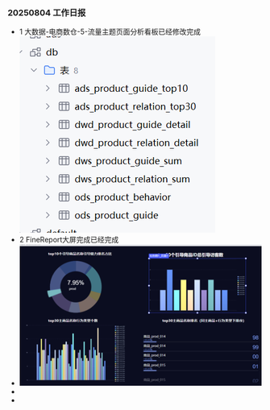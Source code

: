 ### 20250804 工作日报
* 1 大数据-电商数仓-5-流量主题页面分析看板已经修改完成
 ![img.png](img.png)
* 2 FineReport大屏完成已经完成
* ![img_1.png](img_1.png)
* 
* 